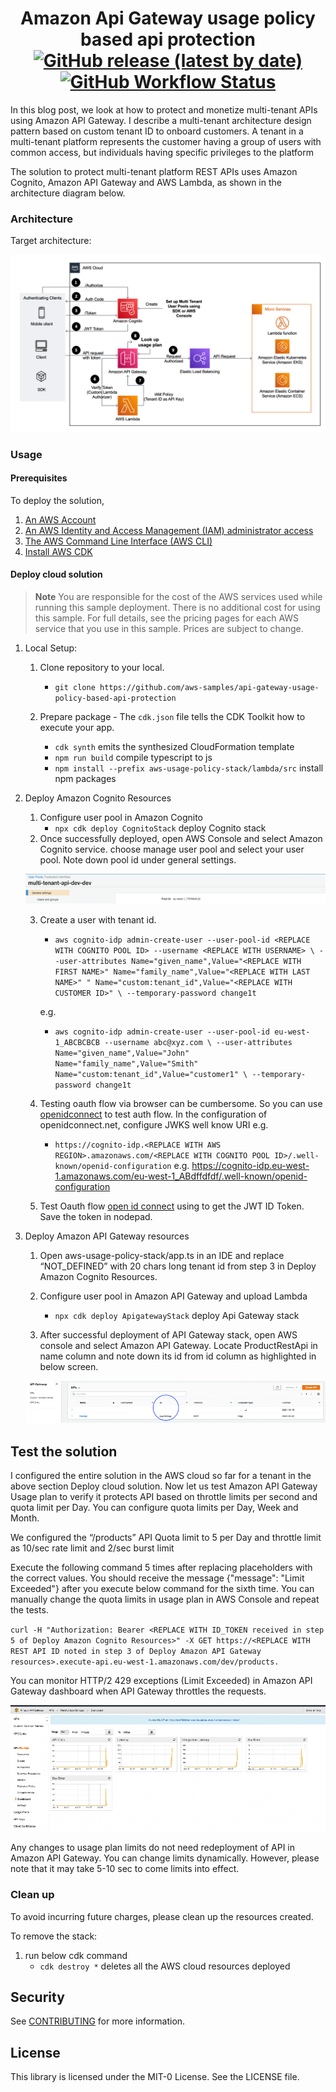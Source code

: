 <h1 align="center">
Amazon Api Gateway usage policy based api protection
<br>
   <a href="https://github.com/aws-samples/api-gateway-usage-policy-based-api-protection/releases"><img alt="GitHub release (latest by date)" src="https://img.shields.io/github/v/release/aws-samples/api-gateway-usage-policy-based-api-protection?display_name=tag"></a>
   <a href="https://github.com/aws-samples/api-gateway-usage-policy-based-api-protection/actions"><img alt="GitHub Workflow Status" src="https://github.com/aws-samples/api-gateway-usage-policy-based-api-protection/workflows/Unit%20Tests/badge.svg"></a>
</h1>

In this blog post, we look at how to protect and monetize multi-tenant APIs using Amazon API Gateway. I describe a multi-tenant architecture design pattern based on custom tenant ID to onboard customers. A tenant in a multi-tenant platform represents the customer having a group of users with common access, but individuals having specific privileges to the platform

The solution to protect multi-tenant platform REST APIs uses Amazon Cognito, Amazon API Gateway and AWS Lambda, as shown in the architecture diagram below.

### Architecture

Target architecture:

<p align="center">
  <img src="docs/APIGateway-UsagePlans.png" alt="AWS Architecture Diagram" />
</p>

### Usage

#### Prerequisites
To deploy the solution,

1. [An AWS Account](https://signin.aws.amazon.com/signin?redirect_uri=https%3A%2F%2Fportal.aws.amazon.com%2Fbilling%2Fsignup%2Fresume&client_id=signup)
2. [An AWS Identity and Access Management (IAM) administrator access](http://aws.amazon.com/iam)
3. [The AWS Command Line Interface (AWS CLI)](https://docs.aws.amazon.com/cli/latest/userguide/getting-started-install.html)
4. [Install AWS CDK](https://docs.aws.amazon.com/cdk/v2/guide/getting_started.html)


#### Deploy cloud solution

> **Note**
You are responsible for the cost of the AWS services used while running this sample deployment. There is no additional
cost for using this sample. For full details, see the pricing pages for each AWS service that you use in this sample. Prices are subject to change.

1. Local Setup:

    1. Clone repository to your local.
        * `git clone https://github.com/aws-samples/api-gateway-usage-policy-based-api-protection`

    2. Prepare package - The `cdk.json` file tells the CDK Toolkit how to execute your app.
        * `cdk synth`                                               emits the synthesized CloudFormation template
        * `npm run build`                                           compile typescript to js
        * `npm install --prefix aws-usage-policy-stack/lambda/src`  install npm packages

2. Deploy Amazon Cognito Resources

    1.	Configure user pool in Amazon Cognito
        * `npx cdk deploy CognitoStack`     deploy Cognito stack
    2.	Once successfully deployed, open AWS Console and select Amazon Cognito service. choose manage user pool and select your user pool. Note down pool id under general settings.

    <p align="center">
    <img src="docs/user-pool-id.png" alt="Cognito User Pool" />
    </p>

    3.	Create a user with tenant id.

        * `aws cognito-idp admin-create-user --user-pool-id <REPLACE WITH COGNITO POOL ID> --username <REPLACE WITH USERNAME> \
        --user-attributes Name="given_name",Value="<REPLACE WITH FIRST NAME>" Name="family_name",Value="<REPLACE WITH LAST NAME>" " Name="custom:tenant_id",Value="<REPLACE WITH CUSTOMER ID>" \
        --temporary-password change1t`

        e.g.
        * `aws cognito-idp admin-create-user --user-pool-id eu-west-1_ABCBCBCB --username abc@xyz.com \
        --user-attributes Name="given_name",Value="John" Name="family_name",Value="Smith" Name="custom:tenant_id",Value="customer1" \
        --temporary-password change1t`

    4.	Testing oauth flow via browser can be cumbersome. So you can use [openidconnect](https://openidconnect.net/) to test auth flow. In the configuration of openidconnect.net, configure JWKS well know URI 
    e.g. 
        * `https://cognito-idp.<REPLACE WITH AWS REGION>.amazonaws.com/<REPLACE WITH COGNITO POOL ID>/.well-known/openid-configuration`
    e.g. 
    https://cognito-idp.eu-west-1.amazonaws.com/eu-west-1_ABdffdfdf/.well-known/openid-configuration

    5.	Test Oauth flow [open id connect](https://openidconnect.net/) using to get the JWT ID Token. Save the token in nodepad.


3. Deploy Amazon API Gateway resources

    1.	Open aws-usage-policy-stack/app.ts in an IDE and replace “NOT_DEFINED” with 20 chars long tenant id from step 3 in Deploy Amazon Cognito Resources. 
    2.	Configure user pool in Amazon API Gateway and upload Lambda
        * `npx cdk deploy ApigatewayStack`  deploy Api Gateway stack

    3.	After successful deployment of API Gateway stack, open AWS console and select Amazon API Gateway. Locate ProductRestApi in name column and note down its id from id column as highlighted in below screen.

    <p align="center">
    <img src="docs/Api-gateway-api-id.png" alt="API Gateway Deployed API id" />
    </p>


## Test the solution

I configured the entire solution in the AWS cloud so far for a tenant in the above section Deploy cloud solution. Now let us test Amazon API Gateway Usage plan to verify it protects API based on throttle limits per second and quota limit per Day. You can configure quota limits per Day, Week and Month. 

We configured the “/products” API Quota limit to 5 per Day and throttle limit as 10/sec rate limit and 2/sec burst limit

Execute the following command 5 times after replacing placeholders with the correct values. You should receive the message {"message": "Limit Exceeded"} after you execute below command for the sixth time. You can manually change the quota limits in usage plan in AWS Console and repeat the tests.

`curl -H "Authorization: Bearer <REPLACE WITH ID_TOKEN received in step 5 of Deploy Amazon Cognito Resources>" -X GET https://<REPLACE WITH REST API ID noted in step 3 of Deploy Amazon API Gateway resources>.execute-api.eu-west-1.amazonaws.com/dev/products.`

You can monitor HTTP/2 429 exceptions (Limit Exceeded) in Amazon API Gateway dashboard when API Gateway throttles the requests.

<p align="center">
<img src="docs/api-gateway-dashboard.png" alt="API Gateway metrics dashboard" />
</p>

Any changes to usage plan limits do not need redeployment of API in Amazon API Gateway. You can change limits dynamically. However, please note that it may take 5-10 sec to come limits into effect.

### Clean up

To avoid incurring future charges, please clean up the resources created.

To remove the stack:

1. run below cdk command
    * `cdk destroy *`   deletes all the AWS cloud resources deployed


## Security
See [CONTRIBUTING](CONTRIBUTING.md#security-issue-notifications) for more information.

## License
This library is licensed under the MIT-0 License. See the LICENSE file.
